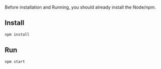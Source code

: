 Before installation and Running, you should already install the Node/npm. 

## Install
```js
npm install
```

## Run
```js
npm start
```

